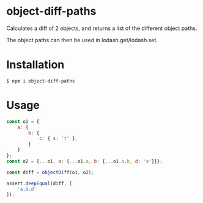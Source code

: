 # object-diff-paths
Calculates a diff of 2 objects, and returns a list of the different object
paths.

The object paths can then be used in lodash.get/lodash.set.

# Installation
```shell
$ npm i object-diff-paths
```

# Usage
```javascript
const o1 = {
    a: {
        b: {
            c: { s: 't' },
        }
    }
};
const o2 = {...o1, a: {...o1.a, b: {...o1.a.b, d: 'e'}}};

const diff = objectDiff(o1, o2);

assert.deepEqual(diff, [
    'a.b.d'
]);
```
